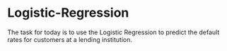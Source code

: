 # Logistic-Regression

The task for today is to use the Logistic Regression to predict the default rates for customers at a lending institution.
